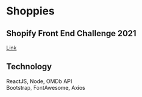 # Shoppies
## Shopify Front End Challenge 2021

[Link](https://terryfu.ca/shoppies)

## Technology 
 ReactJS, Node, OMDb API <br/>
Bootstrap, FontAwesome, Axios

